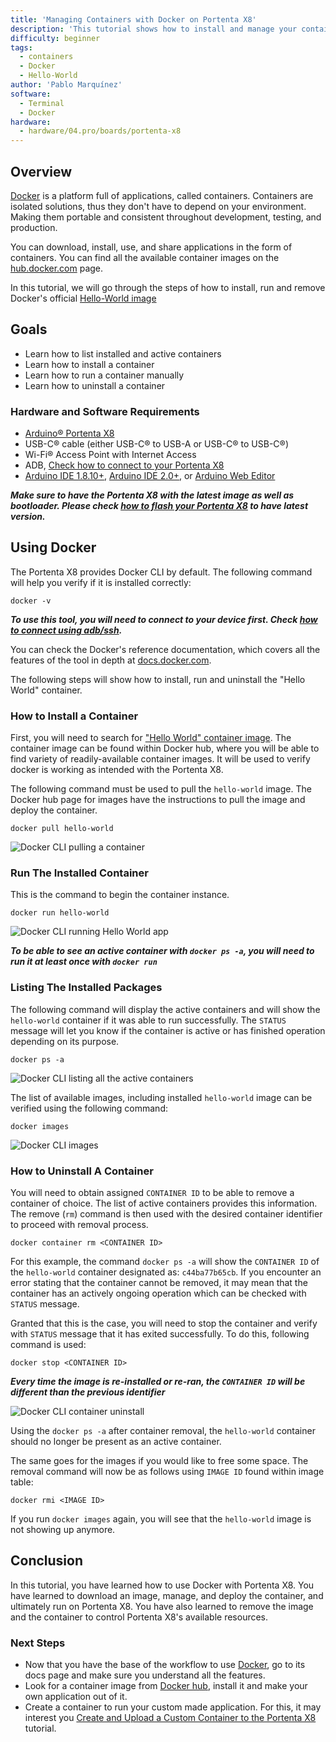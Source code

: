 ```yaml
---
title: 'Managing Containers with Docker on Portenta X8'
description: 'This tutorial shows how to install and manage your containers using Docker.'
difficulty: beginner
tags:
  - containers
  - Docker
  - Hello-World
author: 'Pablo Marquínez'
software:
  - Terminal
  - Docker
hardware:
  - hardware/04.pro/boards/portenta-x8
---
```


## Overview

[Docker](http://docker.com) is a platform full of applications, called containers. Containers are isolated solutions, thus they don't have to depend on your environment. Making them portable and consistent throughout development, testing, and production.

You can download, install, use, and share applications in the form of containers. You can find all the available container images on the [hub.docker.com](https://hub.docker.com) page.

In this tutorial, we will go through the steps of how to install, run and remove Docker's official [Hello-World image](https://hub.docker.com/_/hello-world)

## Goals

- Learn how to list installed and active containers
- Learn how to install a container
- Learn how to run a container manually
- Learn how to uninstall a container

### Hardware and Software Requirements

- [Arduino® Portenta X8](https://store.arduino.cc/products/portenta-x8)
- USB-C® cable (either USB-C® to USB-A or USB-C® to USB-C®)
- Wi-Fi® Access Point with Internet Access
- ADB, [Check how to connect to your Portenta X8](/tutorials/portenta-x8/out-of-the-box#controlling-portenta-x8-through-the-terminal)
- [Arduino IDE 1.8.10+](https://www.arduino.cc/en/software), [Arduino IDE 2.0+](https://www.arduino.cc/en/software), or [Arduino Web Editor](https://create.arduino.cc/editor)

***Make sure to have the Portenta X8 with the latest image as well as bootloader. Please check [how to flash your Portenta X8](/tutorials/portenta-x8/image-flashing) to have latest version.***

## Using Docker

The Portenta X8 provides Docker CLI by default. The following command will help you verify if it is installed correctly:

```
docker -v
```

***To use this tool, you will need to connect to your device first. Check [how to connect using adb/ssh](/tutorials/portenta-x8/out-of-the-box#controlling-portenta-x8-through-the-terminal).***

You can check the Docker's reference documentation, which covers all the features of the tool in depth at [docs.docker.com](https://docs.docker.com/).

The following steps will show how to install, run and uninstall the "Hello World" container.

### How to Install a Container

First, you will need to search for ["Hello World" container image](https://hub.docker.com/_/hello-world). The container image can be found within Docker hub, where you will be able to find variety of readily-available container images. It will be used to verify docker is working as intended with the Portenta X8.

The following command must be used to pull the `hello-world` image. The Docker hub page for images have the instructions to pull the image and deploy the container.

```
docker pull hello-world
```

![Docker CLI pulling a container](assets/docker-pull.png)

### Run The Installed Container

This is the command to begin the container instance.

```
docker run hello-world
```

![Docker CLI running Hello World app](assets/docker-run.png)

***To be able to see an active container with `docker ps -a`, you will need to run it at least once with `docker run`***

### Listing The Installed Packages

The following command will display the active containers and will show the `hello-world` container if it was able to run successfully. The `STATUS` message will let you know if the container is active or has finished operation depending on its purpose.

``` 
docker ps -a
```

![Docker CLI listing all the active containers](assets/docker-ps.png)

The list of available images, including installed `hello-world` image can be verified using the following command:

```
docker images
```

![Docker CLI images](assets/docker-images.png)

### How to Uninstall A Container

You will need to obtain assigned `CONTAINER ID` to be able to remove a container of choice. The list of active containers provides this information. The remove (`rm`) command is then used with the desired container identifier to proceed with removal process.

```
docker container rm <CONTAINER ID>
```

For this example, the command `docker ps -a` will show the `CONTAINER ID` of the `hello-world` container designated as: `c44ba77b65cb`. If you encounter an error stating that the container cannot be removed, it may mean that the container has an actively ongoing operation which can be checked with `STATUS` message.

Granted that this is the case, you will need to stop the container and verify with `STATUS` message that it has exited successfully. To do this, following command is used:

```
docker stop <CONTAINER ID>
```

***Every time the image is re-installed or re-ran, the `CONTAINER ID` will be different than the previous identifier***

![Docker CLI container uninstall](assets/docker-container-rm.png)

Using the `docker ps -a` after container removal, the `hello-world` container should no longer be present as an active container.

The same goes for the images if you would like to free some space. The removal command will now be as follows using `IMAGE ID` found within image table:

```
docker rmi <IMAGE ID>
```

If you run `docker images` again, you will see that the `hello-world` image is not showing up anymore.

## Conclusion

In this tutorial, you have learned how to use Docker with Portenta X8. You have learned to download an image, manage, and deploy the container, and ultimately run on Portenta X8. You have also learned to remove the image and the container to control Portenta X8's available resources.

### Next Steps

- Now that you have the base of the workflow to use [Docker](https://docker.com), go to its docs page and make sure you understand all the features.
- Look for a container image from [Docker hub](http://hub.docker.com), install it and make your own application out of it.
- Create a container to run your custom made application. For this, it may interest you [Create and Upload a Custom Container to the Portenta X8](tutorials/portenta-x8/custom-container) tutorial.